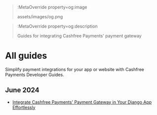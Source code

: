 > :MetaOverride property=og:image
>
> assets/images/og.png

> :MetaOverride property=og:description
>
> Guides for integrating Cashfree Payments' payment gateway

# All guides

Simplify payment integrations for your app or website with Cashfree Payments Developer Guides.

## June 2024

- [Integrate Cashfree Payments' Payment Gateway in Your Django App Effortlessly](/guides/june-2024/django-pg)
